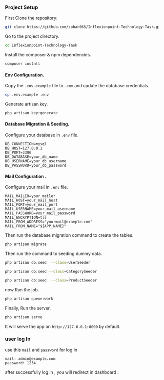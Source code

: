 ### Project Setup

First Clone the repository:

```bash
git clone https://github.com/sohan065/Inflexionpoint-Technology-Task.git

```

Go to the project directory.

```bash
cd Inflexionpoint-Technology-Task
```

Install the composer & npm dependencies.

```bash
composer install
```

#### Env Configuration.

Copy the `.env.example` file to `.env` and update the database credentials.

```bash
cp .env.example .env

```

Generate artisan key.

```bash
php artisan key:generate
```

#### Database Migration & Seeding.

Configure your database in `.env` file.

```dotenv
DB_CONNECTION=mysql
DB_HOST=127.0.0.1
DB_PORT=3306
DB_DATABASE=your_db_name
DB_USERNAME=your_db_username
DB_PASSWORD=your_db_password
```

#### Mail Configuration .

Configure your mail in `.env` file.

```dotenv
MAIL_MAILER=your_mailer
MAIL_HOST=your_mail_host
MAIL_PORT=your_mail_port
MAIL_USERNAME=your_mail_username
MAIL_PASSWORD=your_mail_password
MAIL_ENCRYPTION=tls
MAIL_FROM_ADDRESS="yourmail@example.com"
MAIL_FROM_NAME="${APP_NAME}"
```

Then run the database migration command to create the tables.

```bash
php artisan migrate
```

Then run the command to seeding dummy data.

```bash
php artisan db:seed  --class=UserSeeder

```

```bash
php artisan db:seed --class=CategorySeeder

```

```bash
php artisan db:seed  --class=ProductSeeder

```

now Run the job.

```bash
php artisan queue:work
```

Finally, Run the server.

```bash
php artisan serve
```

It will serve the app on `http://127.0.0.1:8000` by default.

### user log In

use this `mail` and `password` for log in

```
mail: admin@example.com
password: 1234

```

after successfully log in , you will redirect in dashboard .
